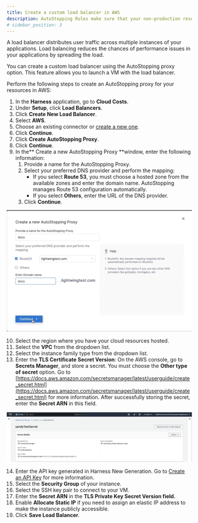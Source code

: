 ```yaml
---
title: Create a custom load balancer in AWS
description: AutoStopping Rules make sure that your non-production resources run only when used, and never when idle.
# sidebar_position: 3
---
```



A load balancer distributes user traffic across multiple instances of your applications. Load balancing reduces the chances of performance issues in your applications by spreading the load.

You can create a custom load balancer using the AutoStopping proxy option. This feature allows you to launch a VM with the load balancer.

Perform the following steps to create an AutoStopping proxy for your resources in AWS:



1. In the **Harness** application, go to **Cloud Costs**.
2. Under **Setup**, click **Load Balancers**.
3. Click **Create New Load Balancer**.
4. Select **AWS**.
5. Choose an existing connector or [create a new one](/docs/cloud-cost-management/2-use-cloud-cost-management/1-optimize-cloud-costs-with-intelligent-cloud-auto-stopping-rules/1-add-connectors/connect-to-an-aws-connector.md).
6. Click **Continue**.
7. Click **Create AutoStopping Proxy**. 
8. Click **Continue**.
9. In the** Create a new AutoStopping Proxy **window, enter the following information:
    1. Provide a name for the AutoStopping Proxy.
    2. Select your preferred DNS provider and perform the mapping:
        *  If you select **Route 53**, you must choose a hosted zone from the available zones and enter the domain name. AutoStopping manages Route 53 configuration automatically. 
        * If you select **Others**, enter the URL of the DNS provider.
    3. Click **Continue**.

    

![](./static/aws-autoproxy-lb.png)


10.  Select the region where you have your cloud resources hosted.
11.  Select the **VPC** from the dropdown list.
12.  Select the instance family type from the dropdown list.
13.  Enter the **TLS Certificate Secret Version**: On the AWS console, go to **Secrets Manager**, and store a secret. You must choose the **Other type of secret** option. Go to [https://docs.aws.amazon.com/secretsmanager/latest/userguide/create_secret.html](https://docs.aws.amazon.com/secretsmanager/latest/userguide/create_secret.html) for more information. After successfully storing the secret, enter the **Secret ARN** in this field. 



![](./static/aws-autoproxy-secrets-manager.png)

14.  Enter the API key generated in Harness New Generation. Go to [Create an API Key](/docs/platform/16_APIs/api-quickstart.md) for more information.
15.  Select the **Security Group** of your instance.
16.  Select the SSH key pair to connect to your VM.
17.  Enter the **Secret ARN** in the **TLS Private Key Secret Version **field**.**
18.  Enable **Allocate Static IP** if you need to assign an elastic IP address to make the instance publicly accessible.
19.  Click **Save Load Balancer**.